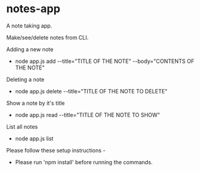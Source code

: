 # notes-app
A note taking app.

Make/see/delete notes from CLI.

Adding a new note
   - node app.js add --title="TITLE OF THE NOTE" --body="CONTENTS OF THE NOTE"
  
Deleting a note
   - node app.js delete --title="TITLE OF THE NOTE TO DELETE"
  
Show a note by it's title
   - node app.js read --title="TITLE OF THE NOTE TO SHOW"
  
List all notes
   - node app.js list
  
Please follow these setup instructions -   
* Please run 'npm install' before running the commands.
